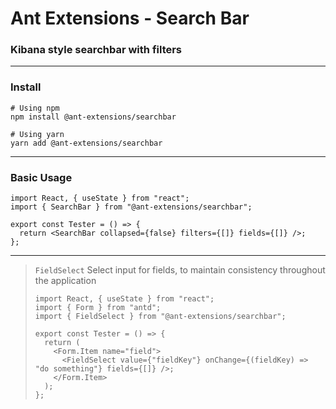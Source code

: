# Ant Extensions - Search Bar

### Kibana style searchbar with filters

---

### Install

```shell
# Using npm
npm install @ant-extensions/searchbar

# Using yarn
yarn add @ant-extensions/searchbar
```

---

### Basic Usage

```tsx
import React, { useState } from "react";
import { SearchBar } from "@ant-extensions/searchbar";

export const Tester = () => {
  return <SearchBar collapsed={false} filters={[]} fields={[]} />;
};
```

---

> `FieldSelect`
> Select input for fields, to maintain consistency throughout the application
>
> ```tsx
> import React, { useState } from "react";
> import { Form } from "antd";
> import { FieldSelect } from "@ant-extensions/searchbar";
> 
> export const Tester = () => {
>   return (
>     <Form.Item name="field">
>       <FieldSelect value={"fieldKey"} onChange={(fieldKey) => "do something"} fields={[]} />;
>     </Form.Item>
>   );
> };
> ```
